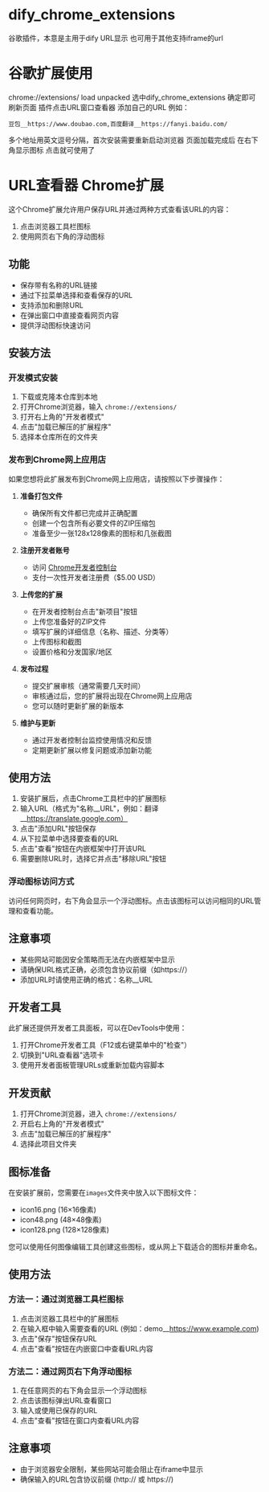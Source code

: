 # dify_chrome_extensions
谷歌插件，本意是主用于dify URL显示 也可用于其他支持iframe的url

# 谷歌扩展使用
chrome://extensions/
load unpacked
选中dify_chrome_extensions 确定即可
刷新页面 插件点击URL窗口查看器 添加自己的URL 例如：
```shell
豆包__https://www.doubao.com,百度翻译__https://fanyi.baidu.com/
```
多个地址用英文逗号分隔，首次安装需要重新启动浏览器
页面加载完成后 在右下角显示图标 点击就可使用了


# URL查看器 Chrome扩展

这个Chrome扩展允许用户保存URL并通过两种方式查看该URL的内容：
1. 点击浏览器工具栏图标
2. 使用网页右下角的浮动图标

## 功能

- 保存带有名称的URL链接
- 通过下拉菜单选择和查看保存的URL
- 支持添加和删除URL
- 在弹出窗口中直接查看网页内容
- 提供浮动图标快速访问

## 安装方法

### 开发模式安装

1. 下载或克隆本仓库到本地
2. 打开Chrome浏览器，输入 `chrome://extensions/`
3. 打开右上角的"开发者模式"
4. 点击"加载已解压的扩展程序"
5. 选择本仓库所在的文件夹

### 发布到Chrome网上应用店

如果您想将此扩展发布到Chrome网上应用店，请按照以下步骤操作：

1. **准备打包文件**
   - 确保所有文件都已完成并正确配置
   - 创建一个包含所有必要文件的ZIP压缩包
   - 准备至少一张128x128像素的图标和几张截图

2. **注册开发者账号**
   - 访问 [Chrome开发者控制台](https://chrome.google.com/webstore/devconsole/)
   - 支付一次性开发者注册费（$5.00 USD）

3. **上传您的扩展**
   - 在开发者控制台点击"新项目"按钮
   - 上传您准备好的ZIP文件
   - 填写扩展的详细信息（名称、描述、分类等）
   - 上传图标和截图
   - 设置价格和分发国家/地区

4. **发布过程**
   - 提交扩展审核（通常需要几天时间）
   - 审核通过后，您的扩展将出现在Chrome网上应用店
   - 您可以随时更新扩展的新版本

5. **维护与更新**
   - 通过开发者控制台监控使用情况和反馈
   - 定期更新扩展以修复问题或添加新功能

## 使用方法

1. 安装扩展后，点击Chrome工具栏中的扩展图标
2. 输入URL（格式为"名称__URL"，例如：翻译__https://translate.google.com）
3. 点击"添加URL"按钮保存
4. 从下拉菜单中选择要查看的URL
5. 点击"查看"按钮在内嵌框架中打开该URL
6. 需要删除URL时，选择它并点击"移除URL"按钮

### 浮动图标访问方式

访问任何网页时，右下角会显示一个浮动图标。点击该图标可以访问相同的URL管理和查看功能。

## 注意事项

- 某些网站可能因安全策略而无法在内嵌框架中显示
- 请确保URL格式正确，必须包含协议前缀（如https://）
- 添加URL时请使用正确的格式：名称__URL

## 开发者工具

此扩展还提供开发者工具面板，可以在DevTools中使用：

1. 打开Chrome开发者工具（F12或右键菜单中的"检查"）
2. 切换到"URL查看器"选项卡
3. 使用开发者面板管理URLs或重新加载内容脚本

## 开发贡献

1. 打开Chrome浏览器，进入 `chrome://extensions/`
2. 开启右上角的"开发者模式"
3. 点击"加载已解压的扩展程序"
4. 选择此项目文件夹

## 图标准备

在安装扩展前，您需要在`images`文件夹中放入以下图标文件：
- icon16.png (16×16像素)
- icon48.png (48×48像素)
- icon128.png (128×128像素)

您可以使用任何图像编辑工具创建这些图标，或从网上下载适合的图标并重命名。

## 使用方法

### 方法一：通过浏览器工具栏图标
1. 点击浏览器工具栏中的扩展图标
2. 在输入框中输入需要查看的URL (例如：demo__https://www.example.com)
3. 点击"保存"按钮保存URL
4. 点击"查看"按钮在内嵌窗口中查看URL内容

### 方法二：通过网页右下角浮动图标
1. 在任意网页的右下角会显示一个浮动图标
2. 点击该图标弹出URL查看窗口
3. 输入或使用已保存的URL
4. 点击"查看"按钮在窗口内查看URL内容

## 注意事项

- 由于浏览器安全限制，某些网站可能会阻止在iframe中显示
- 确保输入的URL包含协议前缀 (http:// 或 https://) 

